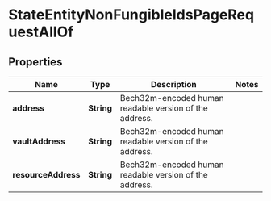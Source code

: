 

# StateEntityNonFungibleIdsPageRequestAllOf


## Properties

| Name | Type | Description | Notes |
|------------ | ------------- | ------------- | -------------|
|**address** | **String** | Bech32m-encoded human readable version of the address. |  |
|**vaultAddress** | **String** | Bech32m-encoded human readable version of the address. |  |
|**resourceAddress** | **String** | Bech32m-encoded human readable version of the address. |  |




